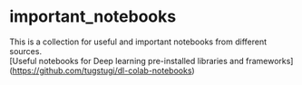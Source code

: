 # important_notebooks
This is a collection for useful and important notebooks from different sources.<br/>
[Useful notebooks for Deep learning pre-installed libraries and frameworks] (https://github.com/tugstugi/dl-colab-notebooks)
